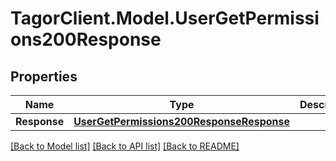 # TagorClient.Model.UserGetPermissions200Response

## Properties

Name | Type | Description | Notes
------------ | ------------- | ------------- | -------------
**Response** | [**UserGetPermissions200ResponseResponse**](UserGetPermissions200ResponseResponse.md) |  | [optional] 

[[Back to Model list]](../README.md#documentation-for-models) [[Back to API list]](../README.md#documentation-for-api-endpoints) [[Back to README]](../README.md)


